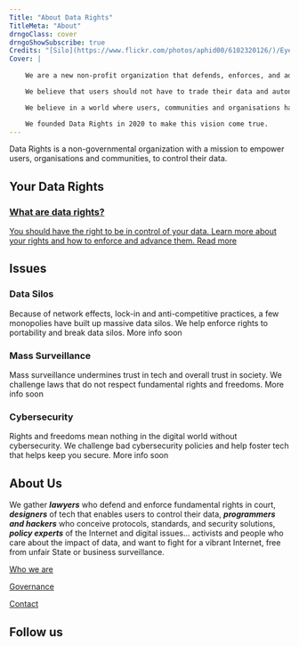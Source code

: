 ```yaml
---
Title: "About Data Rights"
TitleMeta: "About"
drngoClass: cover
drngoShowSubscribe: true
Credits: "[Silo](https://www.flickr.com/photos/aphid00/6102320126/)/Eye”, inside of a silo looking up, by Dave Sizer used under a CC BY licence."
Cover: |
    
    We are a new non-profit organization that defends, enforces, and advances data rights.

    We believe that users should not have to trade their data and autonomy in exchange for big tech’s cybersecurity. We refuse data silos as the Internet’s business model. We challenge Governments where their actions undermine cybersecurity, the rule of law, and fundamental rights.

    We believe in a world where users, communities and organisations have the rights to control their data, free from data silos and mass surveillance.

    We founded Data Rights in 2020 to make this vision come true.
---
```


Data Rights is a non-governmental organization with a mission to empower users, organisations and communities, to control their data. 


## Your Data Rights

<div class="grid">
    <a href="your-data-rights" id="your-data-rights" class="grid-unit">
    <h3>
        What are data rights?
    </h3>
    <p>
        You should have the right to be in control of your data. Learn more about your rights and how to enforce and advance them.
        <span class="read-more">Read more</span>
    </p>
    </a>
</div>

## Issues 

<div class="grid">
    <div href="data-silos" id="data-silos" class="grid-unit">
    <h3>
        Data Silos
    </h3>
    <p>
        Because of network effects, lock-in and anti-competitive practices, a few monopolies have built up massive data silos. 
        We help enforce rights to portability and break data silos.
        <span class="read-more">More info soon</span>
    </p>
    </div>
    <div href="mass-surveillance" id="mass-surveillance" class="grid-unit">
    <h3>
        Mass Surveillance
    </h3>
    <p>
        Mass surveillance undermines trust in tech and overall trust in society. We challenge laws that do not respect fundamental rights and freedoms.
        <span class="read-more">More info soon</span>
    </p>
    </div>
    <div href="cybersecurity" id="cybersecurity" class="grid-unit">
    <h3>
        Cybersecurity
    </h3>
    <p>
        Rights and freedoms mean nothing in the digital world without cybersecurity. We challenge bad cybersecurity policies and help foster tech that helps keep you secure.
        <span class="read-more">More info soon</span>
    </p>
    </div>
</div>



## About Us

We gather <!-- TODO make the following lines before "..." appear in any random order -->
***lawyers*** who defend and enforce fundamental rights in court,
***designers*** of tech that enables users to control their data,
***programmers and hackers*** who conceive protocols, standards, and security solutions,
***policy experts*** of the Internet and digital issues...
activists and people who care about the impact of data, and want to fight for a vibrant Internet, free from unfair State or business surveillance. 


[Who we are](/people)

[Governance](/info/governance)

[Contact](/contact)

## Follow us
 

<nav class="syndication">

<a href="https://twitter.com/DataRights_" class="Twitter"></a>
<a href="https://mas.to/@DataRights" class="Mastodon"></a>
<a href="/index.xml" class="RSS"></a>
</nav>

